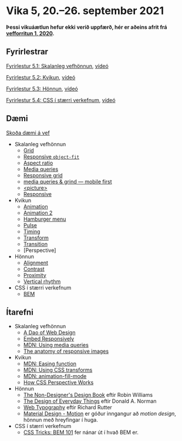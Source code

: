 # Vika 5, 20.–26. september 2021

**Þessi vikuáætlun hefur ekki verið uppfærð, hér er aðeins afrit frá [vefforritun 1, 2020](https://github.com/vefforritun/vef1-2020).**

## Fyrirlestrar

[Fyrirlestur 5.1: Skalanleg vefhönnun](05.1.responsive.md), [vídeó](https://youtu.be/uO7ch-J6PkI)

[Fyrirlestur 5.2: Kvikun](05.2.animation.md), [vídeó](https://youtu.be/RzFx7ucXN0o)

[Fyrirlestur 5.3: Hönnun](05.3.design.md), [vídeó](https://youtu.be/TtGQkUcDf08)

[Fyrirlestur 5.4: CSS í stærri verkefnum](05.4.css-verkefni.md), [vídeó](https://youtu.be/ZVaLyQmOmOM)

## Dæmi

[Skoða dæmi á vef](https://vefforritun.github.io/vef1-2021/vikur/05/)

* Skalanleg vefhönnun
  * [Grid](daemi/rwd/grid.html)
  * [Responsive `object-fit`](daemi/rwd/object-fit-rwd.html)
  * [Aspect ratio](daemi/rwd/aspect-ratio.html)
  * [Media queries](daemi/rwd/mq.html)
  * [Responsive grid](daemi/rwd/grid-rwd.html)
  * [media queries & grind — mobile first](daemi/rwd/grid-rwd-mobile-first.html)
  * [&lt;picture>](daemi/rwd/picture.html)
  * [Responsive](daemi/rwd/rwd.html)
* Kvikun
  * [Animation](daemi/animation/animation.html)
  * [Animation 2](daemi/animation/animation2.html)
  * [Hamburger menu](daemi/animation/hamburger.html)
  * [Pulse](daemi/animation/pulse.html)
  * [Timing](daemi/animation/timing.html)
  * [Transform](daemi/animation/transform.html)
  * [Transition](daemi/animation/transition.html)
  * [Perspective]
* Hönnun
  * [Alignment](daemi/design/alignment.html)
  * [Contrast](daemi/design/contrast.html)
  * [Proximity](daemi/design/proximity.html)
  * [Vertical rhythm](daemi/design/vertical-rhythm.html)
* CSS í stærri verkefnum
  * [BEM](daemi/bem.html)

## Ítarefni

* Skalanleg vefhönnun
  * [A Dao of Web Design](http://alistapart.com/article/dao)
  * [Embed Responsively](http://embedresponsively.com/)
  * [MDN: Using media queries](https://developer.mozilla.org/en-US/docs/Web/CSS/Media_Queries/Using_media_queries)
  * [The anatomy of responsive images](https://jakearchibald.com/2015/anatomy-of-responsive-images/)
* Kvikun
  * [MDN: Easing function](https://developer.mozilla.org/en-US/docs/Web/CSS/easing-function)
  * [MDN: Using CSS transforms](https://developer.mozilla.org/en-US/docs/Web/CSS/CSS_Transforms/Using_CSS_transforms)
  * [MDN: animation-fill-mode](https://developer.mozilla.org/en-US/docs/Web/CSS/animation-fill-mode)
  * [How CSS Perspective Works](https://css-tricks.com/how-css-perspective-works/)
* Hönnun
  * [The Non-Designer's Design Book](https://www.goodreads.com/book/show/41597.The_Non_Designer_s_Design_Book) eftir Robin Williams
  * [The Design of Everyday Things](https://www.goodreads.com/book/show/840.The_Design_of_Everyday_Things) eftir Donald A. Norman
  * [Web Typography](http://book.webtypography.net/) eftir Richard Rutter
  * [Material Design - Motion](https://material.google.com/motion/material-motion.html) er góður inngangur að _motion design_, hönnun með hreyfingar í huga.
* CSS í stærri verkefnum
  * [CSS Tricks: BEM 101](https://css-tricks.com/bem-101/) fer nánar út í hvað BEM er.
